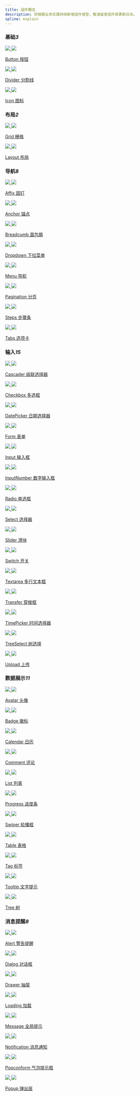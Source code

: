 ```yaml
---
title: 组件概览
description: 将根据业务实践持续新增组件类型，敬请留意组件库更新日志。
spline: explain
---
```


<h3>基础<em class="tag">3</em></h3>
<section class="image-group">
  <div class="image-wrapper">
    <a class="item" href="./button">
      <img class="__light__" src="https://tdesign.gtimg.com/site/doc/doc-button.png" />
      <img class="__dark__" src="https://tdesign.gtimg.com/site/doc/doc-button-dark.png" />
      <p class="name">Button 按钮</p>
    </a>
  </div>

  <div class="image-wrapper">
    <a class="item" href="./divider">
      <img class="__light__" src="https://tdesign.gtimg.com/site/doc/doc-divider.png" />
      <img class="__dark__" src="https://tdesign.gtimg.com/site/doc/doc-divider-dark.png" />
      <p class="name">Divider 分割线</p>
    </a>
  </div>

  <div class="image-wrapper">
    <a class="item" href="./icon">
      <img class="__light__" src="https://tdesign.gtimg.com/site/doc/doc-icon.png" />
      <img class="__dark__" src="https://tdesign.gtimg.com/site/doc/doc-icon-dark.png" />
      <p class="name">Icon 图标</p>
    </a>
  </div>
</section>

<h3>布局<em class="tag">2</em></h3>
<section class="image-group">
  <div class="image-wrapper">
    <a class="item" href="./grid">
      <img  class="__light__" src="https://tdesign.gtimg.com/site/doc/doc-grid.png" />
      <img  class="__dark__" src="https://tdesign.gtimg.com/site/doc/doc-grid-dark.png" />
      <p class="name">Grid 栅格</p>
    </a>
  </div>

  <div class="image-wrapper">
    <a class="item" href="./layout">
      <img class="__light__" src="https://tdesign.gtimg.com/site/doc/doc-layout.png" />
      <img class="__dark__" src="https://tdesign.gtimg.com/site/doc/doc-layout-dark.png" />
      <p class="name">Layout 布局</p>
    </a>
  </div>
</section>

<h3>导航<em class="tag">8</em></h3>
<section class="image-group">
  <div class="image-wrapper">
    <a class="item" href="./affix">
      <img  class="__light__" src="https://tdesign.gtimg.com/site/doc/doc-affix.png" />
      <img  class="__dark__" src="https://tdesign.gtimg.com/site/doc/doc-affix-dark.png" />
      <p class="name">Affix 固钉</p>
    </a>
  </div>
  <div class="image-wrapper">
    <a class="item" href="./anchor">
      <img class="__light__" src="https://tdesign.gtimg.com/site/doc/doc-anchor.png" />
      <img class="__dark__" src="https://tdesign.gtimg.com/site/doc/doc-anchor-dark.png" />
      <p class="name">Anchor 锚点</p>
    </a>
  </div>
  <div class="image-wrapper">
    <a class="item" href="./breadcrumb">
      <img class="__light__" src="https://tdesign.gtimg.com/site/doc/doc-breadcrumb.png" />
      <img class="__dark__" src="https://tdesign.gtimg.com/site/doc/doc-breadcrumb-dark.png" />
      <p class="name">Breadcumb 面包屑</p>
    </a>
  </div>
  <div class="image-wrapper">
    <a class="item" href="./dropdown">
      <img class="__light__" src="https://tdesign.gtimg.com/site/doc/doc-dropdown.png" />
      <img class="__dark__" src="https://tdesign.gtimg.com/site/doc/doc-dropdown-dark.png" />
      <p class="name">Dropdown 下拉菜单</p>
    </a>
  </div>
  <div class="image-wrapper">
    <a class="item" href="./menu">
      <img class="__light__" src="https://tdesign.gtimg.com/site/doc/doc-menu.png" />
      <img class="__dark__" src="https://tdesign.gtimg.com/site/doc/doc-menu-dark.png" />
      <p class="name">Menu 导航</p>
    </a>
  </div>

  <div class="image-wrapper">
    <a class="item" href="./pagination">
      <img class="__light__" src="https://tdesign.gtimg.com/site/doc/doc-pagination.png" />
      <img class="__dark__" src="https://tdesign.gtimg.com/site/doc/doc-pagination-dark.png" />
      <p class="name">Pagination 分页</p>
    </a>
  </div>

  <div class="image-wrapper">
    <a class="item" href="./steps">
      <img class="__light__" src="https://tdesign.gtimg.com/site/doc/doc-steps.png" />
      <img class="__dark__" src="https://tdesign.gtimg.com/site/doc/doc-steps-dark.png" />
      <p class="name">Steps 步骤条</p>
    </a>
  </div>
  <div class="image-wrapper">
    <a class="item" href="./tabs">
      <img class="__light__" src="https://tdesign.gtimg.com/site/doc/doc-tabs.png" />
      <img class="__dark__" src="https://tdesign.gtimg.com/site/doc/doc-tabs-dark.png" />
      <p class="name">Tabs 选项卡</p>
    </a>
  </div>
</section>
<h3>输入<em class="tag">15</em></h3>
<section class="image-group">
  <div class="image-wrapper">
    <a class="item" href="./cascader">
      <img class="__light__" src="https://tdesign.gtimg.com/site/doc/doc-cascader.png" />
      <img class="__dark__" src="https://tdesign.gtimg.com/site/doc/doc-cascader-dark.png" />
      <p class="name">Cascader 级联选择器</p>
    </a>
  </div>
  <div class="image-wrapper">
    <a class="item" href="./checkbox">
      <img class="__light__" src="https://tdesign.gtimg.com/site/doc/doc-checkbox.png" />
      <img class="__dark__" src="https://tdesign.gtimg.com/site/doc/doc-checkbox-dark.png" />
      <p class="name">Checkbox 多选框</p>
    </a>
  </div>
  <div class="image-wrapper">
    <a class="item" href="./date-picker">
      <img class="__light__" src="https://tdesign.gtimg.com/site/doc/doc-datepicker.png" />
      <img class="__dark__" src="https://tdesign.gtimg.com/site/doc/doc-datepicker-dark.png" />
      <p class="name">DatePicker 日期选择器</p>
    </a>
  </div>
  <div class="image-wrapper">
    <a class="item" href="./form">
      <img class="__light__" src="https://tdesign.gtimg.com/site/doc/doc-form.png" />
      <img class="__dark__" src="https://tdesign.gtimg.com/site/doc/doc-form-dark.png" />
      <p class="name">Form 表单</p>
    </a>
  </div>
  <div class="image-wrapper">
    <a class="item" href="./input">
      <img class="__light__" src="https://tdesign.gtimg.com/site/doc/doc-input.png" />
      <img class="__dark__" src="https://tdesign.gtimg.com/site/doc/doc-input-dark.png" />
      <p class="name">Input 输入框</p>
    </a>
  </div>
  <div class="image-wrapper">
    <a class="item" href="./input-number">
      <img class="__light__" src="https://tdesign.gtimg.com/site/doc/doc-inputnumber.png" />
      <img class="__dark__" src="https://tdesign.gtimg.com/site/doc/doc-inputnumber-dark.png" />
      <p class="name">InputNumber 数字输入框</p>
    </a>
  </div>

  <div class="image-wrapper">
    <a class="item" href="./radio">
      <img class="__light__" src="https://tdesign.gtimg.com/site/doc/doc-radio.png" />
      <img class="__dark__" src="https://tdesign.gtimg.com/site/doc/doc-radio-dark.png" />
      <p class="name">Radio 单选框</p>
    </a>
  </div>
  <div class="image-wrapper">
    <a class="item" href="./select">
      <img class="__light__" src="https://tdesign.gtimg.com/site/doc/doc-select.png" />
      <img class="__dark__" src="https://tdesign.gtimg.com/site/doc/doc-select-dark.png" />
      <p class="name">Select 选择器</p>
    </a>
  </div>
  <div class="image-wrapper">
    <a class="item" href="./slider">
      <img class="__light__" src="https://tdesign.gtimg.com/site/doc/doc-slider.png" />
      <img class="__dark__" src="https://tdesign.gtimg.com/site/doc/doc-slider-dark.png" />
      <p class="name">Slider 滑块</p>
    </a>
  </div>
  <div class="image-wrapper">
    <a class="item" href="./switch">
      <img class="__light__" src="https://tdesign.gtimg.com/site/doc/doc-switch.png" />
      <img class="__dark__" src="https://tdesign.gtimg.com/site/doc/doc-switch-dark.png" />
      <p class="name">Switch 开关</p>
    </a>
  </div>
  <div class="image-wrapper">
    <a class="item" href="./textarea">
      <img class="__light__" src="https://tdesign.gtimg.com/site/doc/doc-textarea.png" />
      <img class="__dark__" src="https://tdesign.gtimg.com/site/doc/doc-textarea-dark.png" />
      <p class="name">Textarea 多行文本框</p>
    </a>
  </div>
  <div class="image-wrapper">
    <a class="item" href="./transfer">
      <img class="__light__" src="https://tdesign.gtimg.com/site/doc/doc-transfer.png" />
      <img class="__dark__" src="https://tdesign.gtimg.com/site/doc/doc-transfer-dark.png" />
      <p class="name">Transfer 穿梭框</p>
    </a>
  </div>
  <div class="image-wrapper">
    <a class="item" href="./time-picker">
      <img class="__light__" src="https://tdesign.gtimg.com/site/doc/doc-timepicker.png" />
      <img class="__dark__" src="https://tdesign.gtimg.com/site/doc/doc-timepicker-dark.png" />
      <p class="name">TimePicker 时间选择器</p>
    </a>
  </div>
  <div class="image-wrapper">
    <a class="item" href="./tree-select">
      <img class="__light__" src="https://tdesign.gtimg.com/site/doc/doc-treeselect.png" />
      <img class="__dark__" src="https://tdesign.gtimg.com/site/doc/doc-treeselect-dark.png" />
      <p class="name">TreeSelect 树选择</p>
    </a>
  </div>
  <div class="image-wrapper">
    <a class="item" href="./upload">
      <img class="__light__" src="https://tdesign.gtimg.com/site/doc/doc-upload.png" />
      <img class="__dark__" src="https://tdesign.gtimg.com/site/doc/doc-upload-dark.png" />
      <p class="name">Upload 上传</p>
    </a>
  </div>
</section>

<h3>数据展示<em class="tag">11</em></h3>
<section class="image-group">
  <div class="image-wrapper">
    <a class="item" href="./avatar">
      <img class="__light__" src="https://tdesign.gtimg.com/site/doc/doc-avatar.png" />
      <img class="__dark__" src="https://tdesign.gtimg.com/site/doc/doc-avatar-dark.png" />
      <p class="name">Avatar 头像</p>
    </a>
  </div>
  <div class="image-wrapper">
    <a class="item" href="./badge">
      <img class="__light__" src="https://tdesign.gtimg.com/site/doc/doc-badge.png" />
      <img class="__dark__" src="https://tdesign.gtimg.com/site/doc/doc-badge-dark.png" />
      <p class="name">Badge 徽标</p>
    </a>
  </div>
  <div class="image-wrapper">
    <a class="item" href="./calendar">
      <img class="__light__" src="https://tdesign.gtimg.com/site/doc/doc-calendar.png" />
      <img class="__dark__" src="https://tdesign.gtimg.com/site/doc/doc-calendar-dark.png" />
      <p class="name">Calendar 日历</p>
    </a>
  </div>
  <div class="image-wrapper">
    <a class="item" href="./comment">
      <img class="__light__" src="https://tdesign.gtimg.com/site/doc/doc-comment.png" />
      <img class="__dark__" src="https://tdesign.gtimg.com/site/doc/doc-comment-dark.png" />
      <p class="name">Comment 评论</p>
    </a>
  </div>
  <div class="image-wrapper">
    <a class="item" href="./list">
      <img class="__light__" src="https://tdesign.gtimg.com/site/doc/doc-list.png" />
      <img class="__dark__" src="https://tdesign.gtimg.com/site/doc/doc-list-dark.png" />
      <p class="name">List 列表</p>
    </a>
  </div>
  <div class="image-wrapper">
    <a class="item" href="./progress">
      <img class="__light__" src="https://tdesign.gtimg.com/site/doc/doc-progress.png" />
      <img class="__dark__" src="https://tdesign.gtimg.com/site/doc/doc-progress-dark.png" />
      <p class="name">Progress 进度条</p>
    </a>
  </div>
  <div class="image-wrapper">
    <a class="item" href="./swiper">
      <img class="__light__" src="https://tdesign.gtimg.com/site/doc/doc-swiper.png" />
      <img class="__dark__" src="https://tdesign.gtimg.com/site/doc/doc-swiper-dark.png" />
      <p class="name">Swiper 轮播框</p>
    </a>
  </div>
  <div class="image-wrapper">
    <a class="item" href="./table">
      <img class="__light__" src="https://tdesign.gtimg.com/site/doc/doc-table.png" />
      <img class="__dark__" src="https://tdesign.gtimg.com/site/doc/doc-table-dark.png" />
      <p class="name">Table 表格</p>
    </a>
  </div>
  <div class="image-wrapper">
    <a class="item" href="./tag">
      <img class="__light__" src="https://tdesign.gtimg.com/site/doc/doc-tag.png" />
      <img class="__dark__" src="https://tdesign.gtimg.com/site/doc/doc-tag-dark.png" />
      <p class="name">Tag 标签</p>
    </a>
  </div>
  <div class="image-wrapper">
    <a class="item" href="./tooltip">
      <img class="__light__" src="https://tdesign.gtimg.com/site/doc/doc-tooltip.png" />
      <img class="__dark__" src="https://tdesign.gtimg.com/site/doc/doc-tooltip-dark.png" />
      <p class="name">Tooltip 文字提示</p>
    </a>
  </div>
  <div class="image-wrapper">
    <a class="item" href="./tree">
      <img class="__light__" src="https://tdesign.gtimg.com/site/doc/doc-tree.png" />
      <img class="__dark__" src="https://tdesign.gtimg.com/site/doc/doc-tree-dark.png" />
      <p class="name">Tree 树</p>
    </a>
  </div>
</section>

<h3>消息提醒<em class="tag">8</em></h3>
<section class="image-group">
  <div class="image-wrapper">
    <a class="item" href="./alert">
      <img class="__light__" src="https://tdesign.gtimg.com/site/doc/doc-alert.png" />
      <img class="__dark__" src="https://tdesign.gtimg.com/site/doc/doc-alert-dark.png" />
      <p class="name">Alert 警告提醒</p>
    </a>
  </div>
  <div class="image-wrapper">
    <a class="item" href="./dialog">
      <img class="__light__" src="https://tdesign.gtimg.com/site/doc/doc-dialog.png" />
      <img class="__dark__" src="https://tdesign.gtimg.com/site/doc/doc-dialog-dark.png" />
      <p class="name">Dialog 对话框</p>
    </a>
  </div>
  <div class="image-wrapper">
    <a class="item" href="./drawer">
      <img class="__light__" src="https://tdesign.gtimg.com/site/doc/doc-drawer.png" />
      <img class="__dark__" src="https://tdesign.gtimg.com/site/doc/doc-drawer-dark.png" />
      <p class="name">Drawer 抽屉</p>
    </a>
  </div>
  <div class="image-wrapper">
    <a class="item" href="./loading">
      <img class="__light__" src="https://tdesign.gtimg.com/site/doc/doc-loading.png" />
      <img class="__dark__" src="https://tdesign.gtimg.com/site/doc/doc-loading-dark.png" />
      <p class="name">Loading 加载</p>
    </a>
  </div>

  <div class="image-wrapper">
    <a class="item" href="./message">
      <img class="__light__" src="https://tdesign.gtimg.com/site/doc/doc-message.png" />
      <img class="__dark__" src="https://tdesign.gtimg.com/site/doc/doc-message-dark.png" />
      <p class="name">Message 全局提示</p>
    </a>
  </div>
  <div class="image-wrapper">
    <a class="item" href="./notification">
      <img class="__light__" src="https://tdesign.gtimg.com/site/doc/doc-notification.png" />
      <img class="__dark__" src="https://tdesign.gtimg.com/site/doc/doc-notification-dark.png" />
      <p class="name">Notification 消息通知</p>
    </a>
  </div>
  <div class="image-wrapper">
    <a class="item" href="./popconfirm">
      <img class="__light__" src="https://tdesign.gtimg.com/site/doc/doc-popconfirm.png" />
      <img class="__dark__" src="https://tdesign.gtimg.com/site/doc/doc-popconfirm-dark.png" />
      <p class="name">Popconform 气泡提示框</p>
    </a>
  </div>
  <div class="image-wrapper">
    <a class="item" href="./popup">
      <img class="__light__" src="https://tdesign.gtimg.com/site/doc/doc-popup.png" />
      <img class="__dark__" src="https://tdesign.gtimg.com/site/doc/doc-popup-dark.png" />
      <p class="name">Popup 弹出层</p>
    </a>
  </div>
</section>
